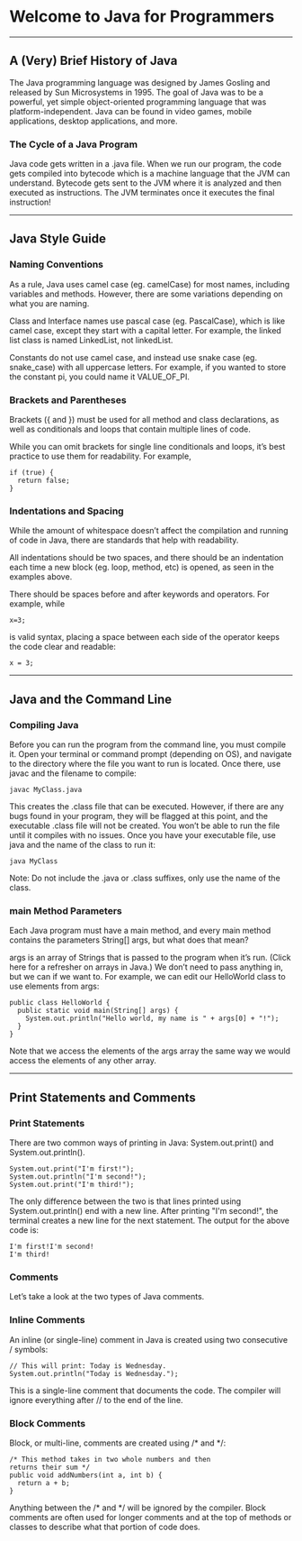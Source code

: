 # Welcome to Java for Programmers
---
## A (Very) Brief History of Java
The Java programming language was designed by James Gosling and released by Sun Microsystems in 1995. The goal of Java was to be a powerful, yet simple object-oriented programming language that was platform-independent. Java can be found in video games, mobile applications, desktop applications, and more.

### The Cycle of a Java Program
Java code gets written in a .java file. When we run our program, the code gets compiled into bytecode which is a machine language that the JVM can understand. Bytecode gets sent to the JVM where it is analyzed and then executed as instructions. The JVM terminates once it executes the final instruction!

---
## Java Style Guide
### Naming Conventions
As a rule, Java uses camel case (eg. camelCase) for most names, including variables and methods. However, there are some variations depending on what you are naming.

Class and Interface names use pascal case (eg. PascalCase), which is like camel case, except they start with a capital letter. For example, the linked list class is named LinkedList, not linkedList.

Constants do not use camel case, and instead use snake case (eg. snake_case) with all uppercase letters. For example, if you wanted to store the constant pi, you could name it VALUE_OF_PI.

### Brackets and Parentheses
Brackets ({ and }) must be used for all method and class declarations, as well as conditionals and loops that contain multiple lines of code.

While you can omit brackets for single line conditionals and loops, it’s best practice to use them for readability. For example,
```
if (true) {
  return false;
}
```
### Indentations and Spacing
While the amount of whitespace doesn’t affect the compilation and running of code in Java, there are standards that help with readability.

All indentations should be two spaces, and there should be an indentation each time a new block (eg. loop, method, etc) is opened, as seen in the examples above.

There should be spaces before and after keywords and operators. For example, while
```
x=3;
```
is valid syntax, placing a space between each side of the operator keeps the code clear and readable:
```
x = 3;
```

---
## Java and the Command Line
### Compiling Java
Before you can run the program from the command line, you must compile it. Open your terminal or command prompt (depending on OS), and navigate to the directory where the file you want to run is located. Once there, use javac and the filename to compile:
```
javac MyClass.java
```
This creates the .class file that can be executed. However, if there are any bugs found in your program, they will be flagged at this point, and the executable .class file will not be created. You won’t be able to run the file until it compiles with no issues.
Once you have your executable file, use java and the name of the class to run it:
```
java MyClass
```
Note: Do not include the .java or .class suffixes, only use the name of the class.

### main Method Parameters
Each Java program must have a main method, and every main method contains the parameters String[] args, but what does that mean?

args is an array of Strings that is passed to the program when it’s run. (Click here for a refresher on arrays in Java.) We don’t need to pass anything in, but we can if we want to. For example, we can edit our HelloWorld class to use elements from args:
```
public class HelloWorld {
  public static void main(String[] args) {
    System.out.println("Hello world, my name is " + args[0] + "!");
  }
}
```
Note that we access the elements of the args array the same way we would access the elements of any other array.

---
## Print Statements and Comments
### Print Statements
There are two common ways of printing in Java: System.out.print() and System.out.println().
```
System.out.print("I'm first!");
System.out.println("I'm second!");
System.out.print("I'm third!");
```
The only difference between the two is that lines printed using System.out.println() end with a new line. After printing "I'm second!", the terminal creates a new line for the next statement. The output for the above code is:
```
I'm first!I'm second!
I'm third!
```

### Comments
Let’s take a look at the two types of Java comments.

### Inline Comments
An inline (or single-line) comment in Java is created using two consecutive / symbols:
```
// This will print: Today is Wednesday.
System.out.println("Today is Wednesday.");
```
This is a single-line comment that documents the code. The compiler will ignore everything after // to the end of the line.

### Block Comments
Block, or multi-line, comments are created using /* and */:
```
/* This method takes in two whole numbers and then
returns their sum */
public void addNumbers(int a, int b) {
  return a + b;
}
```
Anything between the /* and */ will be ignored by the compiler. Block comments are often used for longer comments and at the top of methods or classes to describe what that portion of code does.
